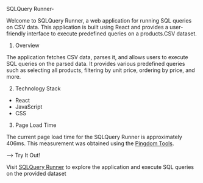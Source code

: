 SQLQuery Runner-

Welcome to SQLQuery Runner, a web application for running SQL queries on CSV data. This application is built using React and provides a user-friendly interface to execute predefined queries on a products.CSV dataset.

1. Overview

The application fetches CSV data, parses it, and allows users to execute SQL queries on the parsed data. It provides various predefined queries such as selecting all products, filtering by unit price, ordering by price, and more.

2. Technology Stack

- React
- JavaScript
- CSS

3. Page Load Time

The current page load time for the SQLQuery Runner is approximately 406ms. 
This measurement was obtained using the [Pingdom Tools](https://tools.pingdom.com/).


--> Try It Out!

Visit [SQLQuery Runner](https://rajpalbirt.github.io/SQLQuery-Runner/) to explore the application and execute SQL queries on the provided dataset

